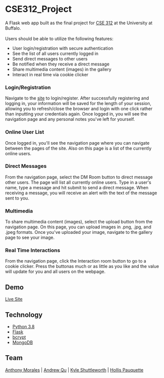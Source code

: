 # CSE312_Project
A Flask web app built as the final project for [CSE 312](cse312.com) at the University at Buffalo.<br><br>
Users should be able to utilize the following features:
- User login/registration with secure authentication
- See the list of all users currently logged in
- Send direct messages to other users
- Be notified when they receive a direct message
- Share multimedia content (images) in the gallery
- Interact in real time via cookie clicker

### Login/Registration
Navigate to the [site](http://cse312-05.dcsl.buffalo.edu) to login/register. After successfully registering and logging in, your information will be saved for the length of your session, allowing you to refresh/close the browser and login with one click rather than inputting your credentials again. Once logged in, you will see the navigation page and any personal notes you've left for yourself.

### Online User List
Once logged in, you'll see the navigation page where you can navigate between the pages of the site. Also on this page is a list of the currently online users.

### Direct Messages
From the navigation page, select the DM Room button to direct message other users. The page will list all currently online users. Type in a user's name, type a message and hit submit to send a direct message. When receiving a message, you will receive an alert with the text of the message sent to you.

### Multimedia
To share multimedia content (images), select the upload button from the navigation page. On this page, you can upload images in .png, .jpg, and .jpeg formats. Once you've uploaded your image, navigate to the gallery page to see your image.

### Real Time Interactions
From the navigation page, click the Interaction room button to go to a cookie clicker. Press the buttonas much or as little as you like and the value will update for you and all users on the webpage.

## Demo
[Live Site](http://cse312-05.dcsl.buffalo.edu)

## Technology
- [Python 3.8](https://www.python.org/)
- [Flask](https://flask.palletsprojects.com/en/1.1.x/)
- [bcrypt](https://pypi.org/project/bcrypt/)
- [MongoDB](https://www.mongodb.com/)

## Team
[Anthony Morales](https://github.com/AnthonyLMorales) | [Andrew Qu](https://github.com/Qu-Andrew) | [Kyle Shuttleworth](https://github.com/kyleshut) | [Hollis Pauquette](https://github.com/pauquette)
